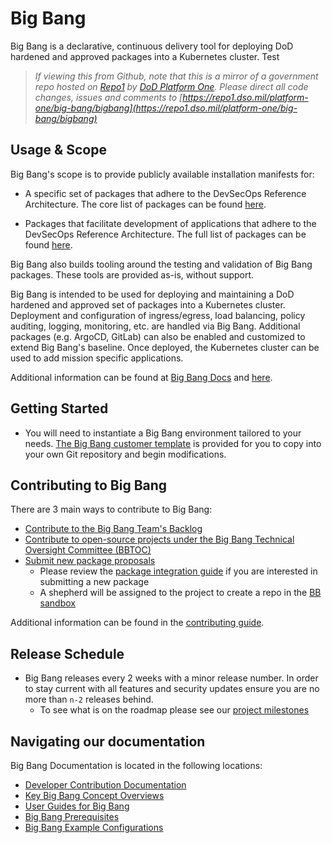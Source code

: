 # Big Bang

Big Bang is a declarative, continuous delivery tool for deploying DoD hardened and approved packages into a Kubernetes cluster. Test

> _If viewing this from Github, note that this is a mirror of a government repo hosted on [Repo1](https://repo1.dso.mil/) by [DoD Platform One](http://p1.dso.mil/).  Please direct all code changes, issues and comments to [https://repo1.dso.mil/platform-one/big-bang/bigbang](https://repo1.dso.mil/platform-one/big-bang/bigbang)_

## Usage & Scope

Big Bang's scope is to provide publicly available installation manifests for:

- A specific set of packages that adhere to the DevSecOps Reference Architecture. The core list of packages can be found [here](https://repo1.dso.mil/platform-one/big-bang/apps/core).

- Packages that facilitate development of applications that adhere to the DevSecOps Reference Architecture. The full list of packages can be found [here](https://repo1.dso.mil/platform-one/big-bang/apps).

Big Bang also builds tooling around the testing and validation of Big Bang packages. These tools are provided as-is, without support.

Big Bang is intended to be used for deploying and maintaining a DoD hardened and approved set of packages into a Kubernetes cluster.  Deployment and configuration of ingress/egress, load balancing, policy auditing, logging, monitoring, etc. are handled via Big Bang.  Additional packages (e.g. ArgoCD, GitLab) can also be enabled and customized to extend Big Bang's baseline.  Once deployed, the Kubernetes cluster can be used to add mission specific applications.

Additional information can be found at [Big Bang Docs](https://docs-bigbang.dso.mil) and [here](./docs/README.md).

## Getting Started

- You will need to instantiate a Big Bang environment tailored to your needs.  [The Big Bang customer template](https://repo1.dso.mil/platform-one/big-bang/customers/template/) is provided for you to copy into your own Git repository and begin modifications.

## Contributing to Big Bang

There are 3 main ways to contribute to Big Bang:

- [Contribute to the Big Bang Team's Backlog](https://repo1.dso.mil/platform-one/big-bang/bigbang/-/issues)
- [Contribute to open-source projects under the Big Bang Technical Oversight Committee (BBTOC)](https://repo1.dso.mil/platform-one/bbtoc/-/blob/master/CONTRIBUTING.md)
- [Submit new package proposals](https://repo1.dso.mil/platform-one/bbtoc/-/issues/new?issue%5Bmilestone_id%5D=)
  - Please review the [package integration guide](./docs/developer/package-integration/README.md) if you are interested in submitting a new package
  - A shepherd will be assigned to the project to create a repo in the [BB sandbox](https://repo1.dso.mil/platform-one/big-bang/apps/sandbox)

Additional information can be found in the [contributing guide](./CONTRIBUTING.md).

## Release Schedule

- Big Bang releases every 2 weeks with a minor release number. In order to stay current with all features and security updates ensure you are no more than `n-2` releases behind.
  - To see what is on the roadmap please see our [project milestones](https://repo1.dso.mil/groups/platform-one/big-bang/-/milestones)

## Navigating our documentation

Big Bang Documentation is located in the following locations:

- [Developer Contribution Documentation](./docs/developer/README.md)
- [Key Big Bang Concept Overviews](./docs/understanding-bigbang/README.md)
- [User Guides for Big Bang](./docs/guides/README.md)
- [Big Bang Prerequisites](./docs/prerequisites/README.md)
- [Big Bang Example Configurations](https://repo1.dso.mil/platform-one/big-bang/bigbang/-/tree/master/docs/assets/configs/example/)
